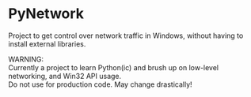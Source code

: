 # PyNetwork

Project to get control over network traffic in Windows, without having to install external libraries.

WARNING:<br>
Currently a project to learn Python(ic) and brush up on low-level networking, and Win32 API usage.<br>
Do not use for production code. May change drastically!<br>